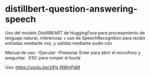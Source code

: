 # distillbert-question-answering-speech
Uso del modelo DistillBEART de HuggingFace para procesamiento de lenguaje natural, inferencias + uso de SpeechRecognition para recibir entradas mediante voz, y salidas mediante audio con 

Manual de uso:
  -Ejecutar
  -Presionar Enter para abrir el microfono y preguntar.
  -ESC para romper el bucle
  
Uso:
https://youtu.be/zjPq-NWmPaM

